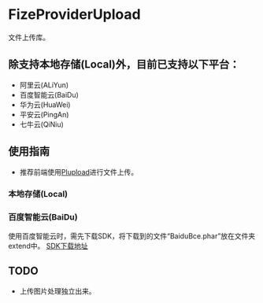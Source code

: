# FizeProviderUpload

文件上传库。

## 除支持本地存储(Local)外，目前已支持以下平台：

- 阿里云(ALiYun)
- 百度智能云(BaiDu)
- 华为云(HuaWei)
- 平安云(PingAn)
- 七牛云(QiNiu)

## 使用指南
- 推荐前端使用[Plupload](https://www.plupload.com/)进行文件上传。

### 本地存储(Local)

### 百度智能云(BaiDu)
使用百度智能云时，需先下载SDK，将下载到的文件“BaiduBce.phar”放在文件夹extend中。
[SDK下载地址](https://cloud.baidu.com/doc/Developer/index.html?sdk=php)

## TODO
- 上传图片处理独立出来。
